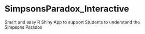 # SimpsonsParadox_Interactive
Smart and easy R Shiny App to support Students to understand the Simpsons Paradox
